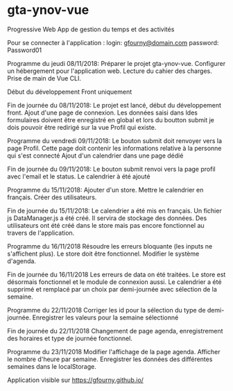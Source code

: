 # gta-ynov-vue

Progressive Web App de gestion du temps et des activités

Pour se connecter à l'application :
login: gfourny@domain.com
password: Password01

Programme du jeudi 08/11/2018:
Préparer le projet gta-ynov-vue. Configurer un hébergement pour l'application web.
Lecture du cahier des charges. Prise de main de Vue CLI. 

Début du développement Front uniquement

Fin de journée du 08/11/2018:
Le projet est lancé, début du développement front. Ajout d'une page de connexion. Les données saisi dans ldes formulaires doivent être enregistré en global et lors du boutton submit je dois pouvoir être redirigé sur la vue Profil qui existe.

Programme du vendredi 09/11/2018:
Le bouton submit doit renvoyer vers la page Profil. Cette page doit contenir les informations relative à la personne qui s'est connecté
Ajout d'un calendrier dans une page dédié

Fin de journée du 09/11/2018:
Le bouton submit renvoi vers la page profil avec l'email et le status. Le calendrier à été ajouté

Programme du 15/11/2018:
Ajouter d'un store. Mettre le calendrier en français. Créer des utilisateurs.

Fin de journée du 15/11/2018:
Le calendrier a été mis en français. Un fichier js DataManager.js a été créé. Il servira de stockage des données. Des utilisateurs ont été créé dans le store mais pas encore fonctionnel au travers de l'application.

Programme du 16/11/2018
Résoudre les erreurs bloquante (les inputs ne s'affichent plus). Le store doit être fonctionnel.
Modifier le système d'agenda.

Fin de journée du 16/11/2018
Les erreurs de data on été traitées. Le store est désormais fonctionnel et le module de connexion aussi.
Le calendrier a été supprimé et remplacé par un choix par demi-journée avec sélection de la semaine.

Programme du 22/11/2018
Corriger les id pour la sélection du type de demi-journée. Enregistrer les valeurs pour la semaine sélectionné

Fin de journée du 22/11/2018
Changement de page agenda, enregistrement des horaires et type de journée fonctionnel.

Programme du 23/11/2018
Modifier l'affichage de la page agenda. Afficher le nombre d'heure par semaine.
Enregistrer les données des différentes semaines dans le localStorage.

Application visible sur https://gfourny.github.io/

